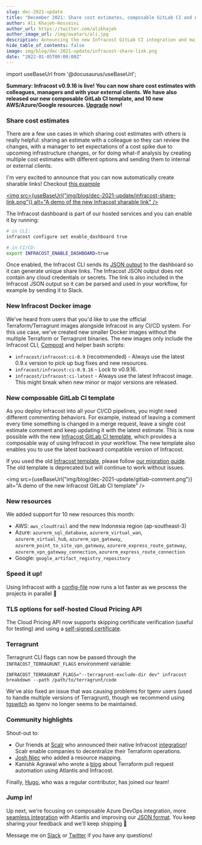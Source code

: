 ```yaml
---
slug: dec-2021-update
title: "December 2021: Share cost estimates, composable GitLab CI and new resources"
author: Ali Khajeh-Hosseini
author_url: https://twitter.com/alikhajeh
author_image_url: /img/avatars/ali.jpg
description: Announcing the new Infracost GitLab CI integration and major new features, upgrade to try them!
hide_table_of_contents: false
image: img/blog/dec-2021-update/infracost-share-link.png
date: "2022-01-05T00:00:00Z"
---
```


import useBaseUrl from '@docusaurus/useBaseUrl';

**Summary: Infracost v0.9.16 is live! You can now share cost estimates with colleagues, managers and with your external clients. We have also released our new composable GitLab CI template, and 10 new AWS/Azure/Google resources. [Upgrade](/docs/#1-install-infracost) now!**

<!--truncate-->

### Share cost estimates

There are a few use cases in which sharing cost estimates with others is really helpful: sharing an estimate with a colleague so they can review the changes, with a manager to set expectations of a cost spike due to upcoming infrastructure changes, or for doing what-if analysis by creating multiple cost estimates with different options and sending them to internal or external clients.

I'm very excited to announce that you can now automatically create sharable links! Checkout [this example](https://dashboard.infracost.io/share/deaczrvclzv9z8yf76dex0t4dpxx9buj)

[<img src={useBaseUrl("img/blog/dec-2021-update/infracost-share-link.png")} alt="A demo of the new Infracost sharable link" />](https://dashboard.infracost.io/share/deaczrvclzv9z8yf76dex0t4dpxx9buj)

The Infracost dashboard is part of our hosted services and you can enable it by running:
```sh
# in CLI:
infracost configure set enable_dashboard true

# in CI/CD:
export INFRACOST_ENABLE_DASHBOARD=true
```

Once enabled, the Infracost CLI sends its [JSON output](/docs/features/cli_commands/#examples) to the dashboard so it can generate unique share links. The Infracost JSON output does not contain any cloud credentials or secrets. The link is also included in the Infracost JSON output so it can be parsed and used in your workflow, for example by sending it to Slack.

### New Infracost Docker image

We've heard from users that you'd like to use the official Terraform/Terragrunt images alongside Infracost in any CI/CD system. For this use case, we've created new smaller Docker images without the multiple Terraform or Terragrunt binaries. The new images only include the Infracost CLI, [Compost](https://github.com/infracost/compost) and helper bash scripts:

- `infracost/infracost:ci-0.9` (recommended) - Always use the latest 0.9.x version to pick up bug fixes and new resources.
- `infracost/infracost:ci-0.9.16` - Lock to v0.9.16.
- `infracost/infracost:ci-latest` - Always use the latest Infracost image. This might break when new minor or major versions are released.

### New composable GitLab CI template

As you deploy Infracost into all your CI/CD pipelines, you might need different commenting behaviors. For example, instead of leaving a comment every time something is changed in a merge request, leave a single cost estimate comment and keep updating it with the latest estimate. This is now possible with the new [Infracost GitLab CI template](https://gitlab.com/infracost/infracost-gitlab-ci/), which provides a composable way of using Infracost in your workflow. The new template also enables you to use the latest backward compatible version of Infracost.

If you used the old [Infracost template](https://gitlab.com/infracost/infracost-gitlab-ci/-/blob/master/infracost.yml), please follow [our migration guide](/docs/guides/gitlab_ci_migration/). The old template is deprecated but will continue to work without issues.

<img src={useBaseUrl("img/blog/dec-2021-update/gitlab-comment.png")} alt="A demo of the new Infracost GitLab CI template" />

### New resources

We added support for 10 new resources this month:

- AWS: `aws_cloudtrail` and the new Indonesia region (ap-southeast-3)  
- Azure: `azurerm_sql_database`, `azurerm_virtual_wan`, `azurerm_virtual_hub`, `azurerm_vpn_gateway`, `azurerm_point_to_site_vpn_gateway`, `azurerm_express_route_gateway`, `azurerm_vpn_gateway_connection`, `azurerm_express_route_connection`
- Google: `google_artifact_registry_repository`

### Speed it up!

Using Infracost with a [config-file](/docs/features/config_file/) now runs a lot faster as we process the projects in parallel 🚀

### TLS options for self-hosted Cloud Pricing API

The Cloud Pricing API now supports skipping certificate verification (useful for testing) and using a [self-signed certificate](/docs/cloud_pricing_api/self_hosted/#using-a-self-signed-certificate).

### Terragrunt

Terragrunt CLI flags can now be passed through the `INFRACOST_TERRAGRUNT_FLAGS` environment variable:

```
INFRACOST_TERRAGRUNT_FLAGS="--terragrunt-exclude-dir dev" infracost breakdown --path /path/to/terragrunt/code
```

We've also fixed an issue that was causing problems for tgenv users (used to handle multiple versions of Terragrunt), though we recommend using [tgswitch](https://warrensbox.github.io/tgswitch/) as tgenv no longer seems to be maintained.

### Community highlights

Shout-out to:
- Our friends at [Scalr](https://www.scalr.com) who announced their native Infracost [integration](https://www.scalr.com/blog/infracost)! Scalr enable companies to decentralize their Terraform operations.
- [Josh Niec](https://www.linkedin.com/in/joshniec/) who added a resource mapping.
- Kanishk Agrawal who wrote a [blog](https://blog.clairvoyantsoft.com/terraform-pull-request-automation-using-atlantis-and-infracost-864d7a89fd45) about Terraform pull request automation using Atlantis and Infracost.

Finally, [Hugo](https://www.linkedin.com/in/hugo-rut-13111680/), who was a regular contributor, has joined our team!

### Jump in!

Up next, we're focusing on composable Azure DevOps integration, more [seamless integration](https://github.com/runatlantis/atlantis/discussions/1955) with Atlantis and improving our [JSON format](https://github.com/infracost/infracost/issues/1260). You keep sharing your feedback and we'll keep shipping 🚀

Message me on [Slack](https://www.infracost.io/community-chat) or [Twitter](https://twitter.com/alikhajeh) if you have any questions!

